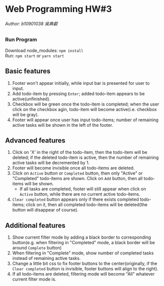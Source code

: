 # Web Programming HW#3

###### Author: b10901038 吳典叡

### Run Program

Download node_modules: `npm install`  
Run: `npm start` or `yarn start`

## Basic features

1. Footer won't appear initially, while input bar is presented for user to input.
2. Add todo-item by pressing `Enter`; added todo-item appears to be active(unfinished).
3. Checkbox will be green once the todo-item is completed; when the user click on the checkbox agin, todo-item will become active(i.e. checkbox will be gray).
4. Footer will appear once user has input todo-items; number of remaining active tasks will be shown in the left of the footer.

## Advanced features

1. Click on 'X' in the right of the todo-item, then the todo-item will be deleted; if the deleted todo-item is active, then the number of remaining active tasks will be decremented by 1.
2. Footer will become invisible once all todo-items are deleted.
3. Click on `Active` button or `Completed` button, then only "Active" or "Completed" todo-items are shown. Click on `Add` button, then all todo-items will be shown.
   - If all tasks are completed, footer will still appear when click on `Active` button, while there are no current active todo-items.
4. `Clear completed` button appears only if there exists completed todo-items; click on it, then all completed todo-items will be deleted(the button will disappear of course).

## Additional features

1. Show current filter mode by adding a black border to corresponding button(e.g. when filtering in "Completed" mode, a black border will be around `Complete` button)
2. When filtering in "Complete" mode, show number of completed tasks instead of remaining active tasks.
3. Change a little bit css to fix footer buttons to the center(originally, if the `Clear completed` button is invisible, footer buttons will align to the right).
4. If all todo-items are deleted, filtering mode will become "All" whatever current filter mode is.
